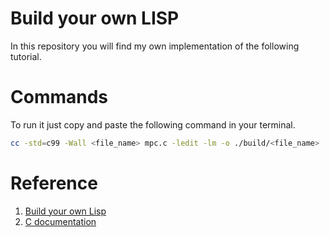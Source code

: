 # Build your own LISP

In this repository you will find my own implementation of the following tutorial. 

# Commands 

To run it just copy and paste the following command in your terminal.

```bash
cc -std=c99 -Wall <file_name> mpc.c -ledit -lm -o ./build/<file_name>
```

# Reference

1. [Build your own Lisp](https://www.buildyourownlisp.com/)
2. [C documentation](https://en.cppreference.com/w/c)

